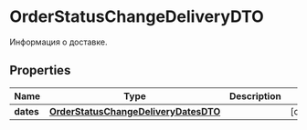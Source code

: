 

# OrderStatusChangeDeliveryDTO

Информация о доставке.

## Properties

Name | Type | Description | Notes
------------ | ------------- | ------------- | -------------
**dates** | [**OrderStatusChangeDeliveryDatesDTO**](OrderStatusChangeDeliveryDatesDTO.md) |  |  [optional]



